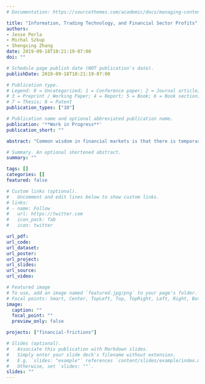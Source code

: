 ```yaml
---
# Documentation: https://sourcethemes.com/academic/docs/managing-content/

title: "Information, Trading Technology, and Financial Sector Profits"
authors:
- Jesse Perla
- Michal Szkup
- Shengxing Zhang 
date: 2019-09-18T10:21:19-07:00
doi: ""

# Schedule page publish date (NOT publication's date).
publishDate: 2019-09-18T10:21:19-07:00

# Publication type.
# Legend: 0 = Uncategorized; 1 = Conference paper; 2 = Journal article;
# 3 = Preprint / Working Paper; 4 = Report; 5 = Book; 6 = Book section;
# 7 = Thesis; 8 = Patent
publication_types: ["10"]

# Publication name and optional abbreviated publication name.
publication: '**Work in Progress**'
publication_short: ""

abstract: "Common wisdom in financial markets is that there is temporary arbitrage, or at least a skewed split of surplus, that can be exploited by agents using private information.  This is reflected in the enormous investment in market data and trading technologies in the financial services sector.  However, Milgrom and Stokey (1982) and Grossman and Stiglitz (1980) show that asymmetric information alone cannot be exploited by an agent in a Walrasian equilibrium, and that this prevents private gains to investment in information precision - which, in turn, can make markets informationally inefficient.  This research attempts to resolve this paradox by introducing a model with asymmetric information and precision, but where the micro-structure of market clearing introduces private returns to investment in signal precision, and frictions in the speed of information diffusion are reflected in the aggregate price distribution."

# Summary. An optional shortened abstract.
summary: ""

tags: []
categories: []
featured: false

# Custom links (optional).
#   Uncomment and edit lines below to show custom links.
# links:
# - name: Follow
#   url: https://twitter.com
#   icon_pack: fab
#   icon: twitter

url_pdf:
url_code:
url_dataset:
url_poster:
url_project:
url_slides:
url_source:
url_video:

# Featured image
# To use, add an image named `featured.jpg/png` to your page's folder. 
# Focal points: Smart, Center, TopLeft, Top, TopRight, Left, Right, BottomLeft, Bottom, BottomRight.
image:
  caption: ""
  focal_point: ""
  preview_only: false

projects: ["financial-frictions"]

# Slides (optional).
#   Associate this publication with Markdown slides.
#   Simply enter your slide deck's filename without extension.
#   E.g. `slides: "example"` references `content/slides/example/index.md`.
#   Otherwise, set `slides: ""`.
slides: ""
---
```

